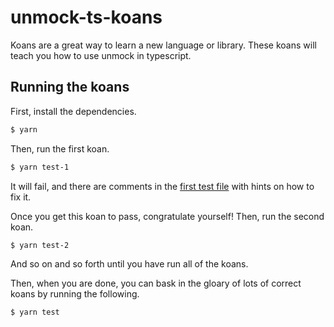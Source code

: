 # unmock-ts-koans

Koans are a great way to learn a new language or library. These koans will teach you how to use unmock in typescript.

## Running the koans

First, install the dependencies.

```bash
$ yarn
```

Then, run the first koan.

```bash
$ yarn test-1
```

It will fail, and there are comments in the [first test file](tests/1-hello-unmock/1-a-simple-test.test.ts) with hints on how to fix it.

Once you get this koan to pass, congratulate yourself! Then, run the second koan.

```bash
$ yarn test-2
```

And so on and so forth until you have run all of the koans.

Then, when you are done, you can bask in the gloary of lots of correct koans by running the following.

```bash
$ yarn test
```